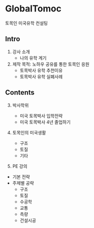 # GlobalTomoc
토목인 미국유학 컨설팅


## Intro
1. 강사 소개
    - 나의 유학 계기
2. 제작 목적: 노하우 공유를 통한 토목인 응원
    - 토목박사 유학 추천이유
    - 토목박사 유학 실폐사례


## Contents
3. 박사학위
    - 미국 토목박사 입학전략
    - 미국 토목박사 4년 졸업하기

4. 토목인의 미국생활
    - 구조
    - 토질
    - 기타

5. PE 강의
- 기본 전략
- 주제별 공략
    - 구조
    - 토질
    - 수공학
    - 교통
    - 측량
    - 건설시공
